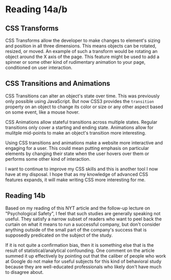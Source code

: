 # Reading 14a/b

## CSS Transforms

CSS Transforms allow the developer to make changes to element's sizing and position in all three dimensions. This means objects can be rotated, resized, or moved. An example of such a transform would be rotating an object around the X axis of the page. This feature might be used to add a spinner or some other kind of rudimentary animation to your page, conditioned on user interaction.

## CSS Transitions and Animations

CSS Transitions can alter an object's state over time. This was previously only possible using JavaScript. But now CSS3 provides the `transition` property on an object to change its color or size or any other aspect based on some event, like a mouse hover.

CSS Animations allow stateful transitions across multiple states. Regular transitions only cover a starting and ending state. Animations allow for mulitple mid-points to make an object's transition more interesting.

Using CSS transitions and animations make a website more interactive and engaging for a user. This could mean putting emphasis on particular elements by changing their state when the user hovers over them or performs some other kind of interaction.

I want to continue to improve my CSS skills and this is another tool I now have at my disposal. I hope that as my knowledge of advanced CSS features expands, it will make writing CSS more interesting for me.

## Reading 14b

Based on my reading of this NYT article and the follow-up lecture on "Psychological Safety", I feel that such studies are generally speaking not useful. They satisfy a narrow subset of readers who want to peel back the curtain on what it means to run a successful company, but don't consider anything outside of the small part of the company's success that is supposedly predicated on the subject of the study.

If it is not quite a confirmation bias, then it is something else that is the result of statistical/analytical confounding. One comment on the article summed it up effectively by pointing out that the caliber of people who work at Google do not make for useful subjects for this kind of behavioral study because they are well-educated professionals who likely don't have much to disagree about.
